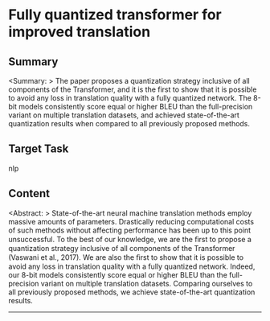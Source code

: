 # Fully quantized transformer for improved translation

## Summary

<Summary: > The paper proposes a quantization strategy inclusive of all components of the Transformer, and it is the first to show that it is possible to avoid any loss in translation quality with a fully quantized network. The 8-bit models consistently score equal or higher BLEU than the full-precision variant on multiple translation datasets, and achieved state-of-the-art quantization results when compared to all previously proposed methods.


## Target Task

nlp

## Content

<Abstract: > State-of-the-art neural machine translation methods employ massive amounts of parameters. Drastically reducing computational costs of such methods without affecting performance has been up to this point unsuccessful. To the best of our knowledge, we are the ﬁrst to propose a quantization strategy inclusive of all components of the Transformer (Vaswani et al., 2017). We are also the ﬁrst to show that it is possible to avoid any loss in translation quality with a fully quantized network. Indeed, our 8-bit models consistently score equal or higher BLEU than the full-precision variant on multiple translation datasets. Comparing ourselves to all previously proposed methods, we achieve state-of-the-art quantization results.



---

